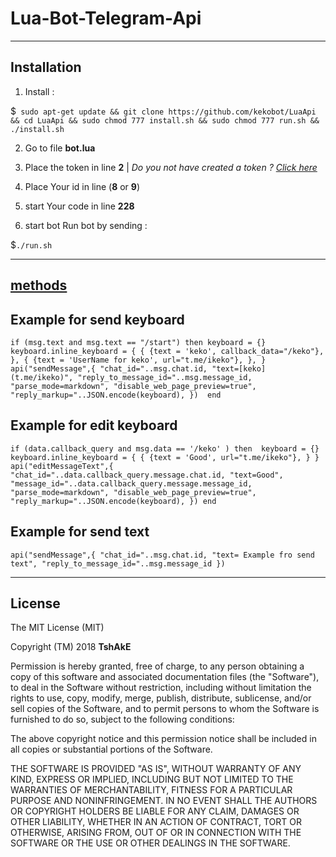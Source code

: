 Lua-Bot-Telegram-Api
==============


______________________________________________________________________________________________________________________









Installation
------------



1. Install :

$``` sudo apt-get update && git clone https://github.com/kekobot/LuaApi && cd LuaApi && sudo chmod 777 install.sh && sudo chmod 777 run.sh && ./install.sh```



2. Go to file **bot.lua**


3. Place the token in line **2** | _Do you not have created a token ? [Click here](http://telegram.me/botfather?start=/newbot)_


4. Place Your id in line (**8** or **9**) 


5. start Your code in line **228**


6. start bot Run bot by sending : 


$```./run.sh```


-----------




[methods](https://core.telegram.org/bots/api#available-methods) 
----------






Example for send keyboard
--------



``if (msg.text and msg.text == "/start") then
keyboard = {} 
keyboard.inline_keyboard = {
{
{text = 'keko', callback_data="/keko"},
},
{
{text = 'UserName for keko', url="t.me/ikeko"},
},
}
api("sendMessage",{
    "chat_id="..msg.chat.id,
    "text=[keko](t.me/ikeko)",
    "reply_to_message_id="..msg.message_id,
    "parse_mode=markdown",
    "disable_web_page_preview=true",
    "reply_markup="..JSON.encode(keyboard),
    }) 
end``



Example for edit keyboard
--------------



``
if (data.callback_query and msg.data == '/keko' ) then 
keyboard = {} 
keyboard.inline_keyboard = {
{
{text = 'Good', url="t.me/ikeko"},
}
}
api("editMessageText",{
    "chat_id="..data.callback_query.message.chat.id,
    "text=Good",
    "message_id="..data.callback_query.message.message_id,
    "parse_mode=markdown",
    "disable_web_page_preview=true",
    "reply_markup="..JSON.encode(keyboard),
    })
end
``




Example for send text
--------------


``api("sendMessage",{
    "chat_id="..msg.chat.id,
    "text= Example fro send text",
    "reply_to_message_id="..msg.message_id
    }) ``




_________________________________________________________________________________________________________



License
-------

The MIT License (MIT)

Copyright (TM) 2018 **TshAkE**

Permission is hereby granted, free of charge, to any person obtaining a copy
of this software and associated documentation files (the "Software"), to deal
in the Software without restriction, including without limitation the rights
to use, copy, modify, merge, publish, distribute, sublicense, and/or sell
copies of the Software, and to permit persons to whom the Software is
furnished to do so, subject to the following conditions:

The above copyright notice and this permission notice shall be included in all
copies or substantial portions of the Software.

THE SOFTWARE IS PROVIDED "AS IS", WITHOUT WARRANTY OF ANY KIND, EXPRESS OR
IMPLIED, INCLUDING BUT NOT LIMITED TO THE WARRANTIES OF MERCHANTABILITY,
FITNESS FOR A PARTICULAR PURPOSE AND NONINFRINGEMENT. IN NO EVENT SHALL THE
AUTHORS OR COPYRIGHT HOLDERS BE LIABLE FOR ANY CLAIM, DAMAGES OR OTHER
LIABILITY, WHETHER IN AN ACTION OF CONTRACT, TORT OR OTHERWISE, ARISING FROM,
OUT OF OR IN CONNECTION WITH THE SOFTWARE OR THE USE OR OTHER DEALINGS IN THE
SOFTWARE.
